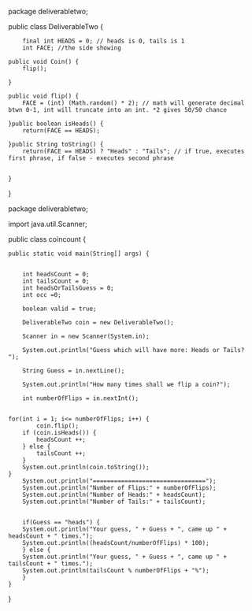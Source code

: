 package deliverabletwo;

public class DeliverableTwo {
	
	
		final int HEADS = 0; // heads is 0, tails is 1
		int FACE; //the side showing
		
	public void Coin() {
		flip();		
		
	}
	
	public void flip() {
		FACE = (int) (Math.random() * 2); // math will generate decimal btwn 0-1, int will truncate into an int. *2 gives 50/50 chance
		
	}public boolean isHeads() {
		return(FACE == HEADS);
	
	}public String toString() {
		return(FACE == HEADS) ? "Heads" : "Tails"; // if true, executes first phrase, if false - executes second phrase
	
			
	}
}


package deliverabletwo;

import java.util.Scanner;

public class coincount {

	public static void main(String[] args) {
		
		
		int headsCount = 0;
		int tailsCount = 0;
		int headsOrTailsGuess = 0;
		int occ =0;
		
		boolean valid = true;
		
		DeliverableTwo coin = new DeliverableTwo();
		
		Scanner in = new Scanner(System.in);
		
		System.out.println("Guess which will have more: Heads or Tails? ");
		
		String Guess = in.nextLine();
			
		System.out.println("How many times shall we flip a coin?");
		
		int numberOfFlips = in.nextInt();
				
		
	for(int i = 1; i<= numberOfFlips; i++) {
			coin.flip();
		if (coin.isHeads()) {
			headsCount ++;
		} else {
			tailsCount ++;
		}
		System.out.println(coin.toString());
	}
		System.out.println("================================");
		System.out.println("Number of Flips:" + numberOfFlips);
		System.out.println("Number of Heads:" + headsCount);
		System.out.println("Number of Tails:" + tailsCount);
		
		
		if(Guess == "heads") {
		System.out.println("Your guess, " + Guess + ", came up " + headsCount + " times.");
		System.out.println((headsCount/numberOfFlips) * 100);
		} else {
		System.out.println("Your guess, " + Guess + ", came up " + tailsCount + " times.");
		System.out.println(tailsCount % numberOfFlips + "%");
		}
	}
}

